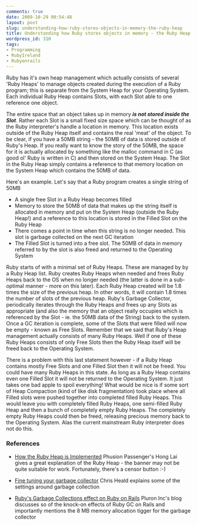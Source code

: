 ```yaml
---
comments: true
date: 2009-10-29 00:54:48
layout: post
slug: understanding-how-ruby-stores-objects-in-memory-the-ruby-heap
title: Understanding how Ruby stores objects in memory - the Ruby Heap
wordpress_id: 310
tags:
- Programming
- RubyIreland
- Rubyonrails
---
```


Ruby has it's own heap management which actually consists of several 'Ruby Heaps' to manage objects created during the execution of a Ruby program; this is separate from the System Heap for your Operating System. Each individual Ruby Heap contains Slots, with each Slot able to one reference one object.

The entire space that an object takes up in memory ***is not stored inside the Slot***. Rather each Slot is a small fixed size space which can be thought of as the Ruby interpreter's handle a location in memory. This location exists outside of the Ruby Heap itself and contains the real 'meat' of the object. To be clear, if you have a 50MB string - the 50MB of data is stored outside of Ruby's Heap. If you really want to know the story of the 50MB, the space for it is actually allocated by something like the malloc command in C (as good ol' Ruby is written in C) and then stored on the System Heap. The Slot in the Ruby Heap simply contains a reference to that memory location on the System Heap which contains the 50MB of data.

Here's an example. Let's say that a Ruby program creates a single string of 50MB
* A single free Slot in a Ruby Heap becomes filled
* Memory to store the 50MB of data that makes up the string itself is allocated in memory and put on the System Heap (outside the Ruby Heap!) and a reference to this location is stored in the Filled Slot on the Ruby Heap
* There comes a point in time when this string is no longer needed. This slot is garbage collected on the next GC iteration
* The Filled Slot is turned into a free slot. The 50MB of data in memory referred to by the slot is also freed and returned to the Operating System

Ruby starts of with a minimal set of Ruby Heaps. These are managed by by a Ruby Heap list. Ruby creates Ruby Heaps when needed and frees Ruby Heaps back to the OS when no longer needed (the latter is done in a sub-optimal manner - more on this later). Each Ruby Heap created will be 1.8 times the size of the previous heap. In other words, it will contain 1.8 times the number of slots of the previous heap. Ruby's Garbage Collector, periodically iterates through the Ruby Heaps and frees up any Slots as appropriate (and also the memory that an object really occupies which is referenced by the Slot - ie. the 50MB data of the String) back to the system. Once a GC iteration is complete, some of the Slots that were filled will now be empty - known as Free Slots. Remember that we said that Ruby's Heap management actually consists of many Ruby Heaps. Well if one of these Ruby Heaps consists of only Free Slots then the Ruby Heap itself will be freed back to the Operating System.

There is a problem with this last statement however - if a Ruby Heap contains mostly Free Slots and one Filled Slot then it will not be freed. You could have many Ruby Heaps in this state. As long as a Ruby Heap contains even one Filled Slot it will not be returned to the Operating System. It just takes one bad apple to spoil everything! What would be nice is if some sort of Heap Compaction (kind of like disk fragmentation) took place where all Filled slots were pushed together into completed filled Ruby Heaps. This would leave you with completely filled Ruby Heaps, one semi-filled Ruby Heap and then a bunch of completely empty Ruby Heaps. The completely empty Ruby Heaps could then be freed, releasing precious memory back to the Operating System. Alas the current mainstream Ruby interpreter does not do this.

### References

* [How the Ruby Heap is Implemented](http://izumi.plan99.net/blog/index.php/2007/10/12/how-the-ruby-heap-is-implemented/) Phusion Passenger's Hong Lai gives a great explanation of the Ruby Heap - the banner may not be quite suitable for work. Fortunately, there's a censor button :-)

* [Fine tuning your garbage collector](http://www.coffeepowered.net/2009/06/13/fine-tuning-your-garbage-collector/) Chris Heald explains some of the settings around garbage collection

* [Ruby's Garbage Collections effect on Ruby on Rails](http://blog.pluron.com/2008/01/ruby-on-rails-i.html) Pluron Inc's blog discusses so of the knock-on effects of Ruby GC on Rails and importantly mentions the 8 MB memory allocation tigger for the garbage collector
